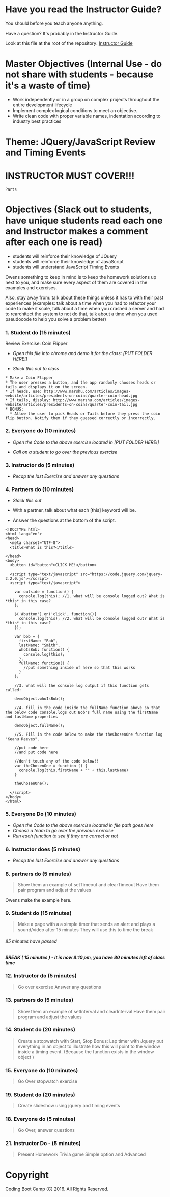 # Have you read the Instructor Guide?

You should before you teach anyone anything.

Have a question? It's probably in the Instructor Guide.

Look at this file at the root of the repository:
[Instructor Guide](https://github.com/RutgersCodingBootcamp/All-Lesson-Plans/blob/master/instructor_guide)

# Master Objectives (Internal Use - do not share with students - because it's a waste of time)

* Work independently or in a group on complex projects throughout the entire development lifecycle
* Implement complex logical conditions to meet an objective.
* Write clean code with proper variable names, indentation according to industry best practices

# Theme: JQuery/JavaScript Review and Timing Events

# INSTRUCTOR MUST COVER!!!

```
Parts
```

# Objectives (Slack out to students, have unique students read each one and Instructor makes a comment after each one is read)

* students will reinforce their knowledge of JQuery
* students will reinforce their knowledge of JavaScript
* students will understand JavaScript Timing Events

Owens something to keep in mind is to keep the homework solutions up next to you, and make sure every aspect of them are covered in the examples and exercises.

Also, stay away from: talk about these things unless it has to with their past experiences (examples: talk about a time when you had to refactor your code to make it scale, talk about a time when you crashed a server and had to rearchitect the system to not do that, talk about a time when you used pseudocode to help you solve a problem better)

### 1. Student do (15 minutes)
Review Exercise: Coin Flipper

* *Open this file into chrome and demo it for the class: [PUT FOLDER HERE!]*

* *Slack this out to class*

```
* Make a Coin Flipper
* The user presses a button, and the app randomly chooses heads or tails and displays it on the screen.
* If heads, use: http://www.marshu.com/articles/images-website/articles/presidents-on-coins/quarter-coin-head.jpg
* If tails, display: http://www.marshu.com/articles/images-website/articles/presidents-on-coins/quarter-coin-tail.jpg
* BONUS:
  * Allow the user to pick Heads or Tails before they press the coin flip button. Notify them if they guessed correctly or incorrectly.

```

### 2. Everyone do (10 minutes)

* *Open the Code to the above exercise located in [PUT FOLDER HERE!]*

* *Call on a student to go over the previous exercise*

### 3. Instructor do (5 minutes)

* *Recap the last Exercise and answer any questions*


### 4. Partners do (10 minutes)

* *Slack this out*

* With a partner, talk about what each [this] keyword will be.
* Answer the questions at the bottom of the script.

```
<!DOCTYPE html>
<html lang="en">
<head>
  <meta charset="UTF-8">
  <title>What is this?</title>
  
</head>
<body>
  <button id="button">CLICK ME!</button>

  <script type="text/javascript" src="https://code.jquery.com/jquery-2.2.0.js"></script>
  <script type="text/javascript">

    var outside = function() {
      console.log(this); //1. what will be console logged out? What is *this* in this case?
    };

    $('#button').on('click', function(){
      console.log(this); //2. what will be console logged out? What is *this* in this case?
    });

    var bob = {
      firstName: "Bob",
      lastName: "Smith",
      whoIsBob: function() {
        console.log(this);
      },
      fullName: function() {
        //put something inside of here so that this works
      }
    };

    //3. what will the console log output if this function gets called:

    demoObject.whoIsBob();

    //4. fill in the code inside the fullName function above so that the below code console.logs out Bob's full name using the firstName and lastName properties

    demoObject.fullName();

    //5. Fill in the code below to make the theChosenOne function log "Keanu Reeves".

    //put code here
    //and put code here 

    //don't touch any of the code below!!
    var theChosenOne = function () {
      console.log(this.firstName + "" + this.lastName)
    }

    theChosenOne();

  </script>
</body>
</html>
```

### 5. Everyone Do (10 minutes)

* *Open the Code to the above exercise located in file path goes here*
* *Choose a team to go over the previous exercise*
* *Run each function to see if they are correct or not*


### 6. Instructor does (5 minutes)

* *Recap the last Exercise and answer any questions*


### 8. partners do (5 minutes)
  > Show them an example of setTimeout and clearTimeout
  >Have them pair program and adjust the values

  Owens make the example here.

### 9. Student do (15 minutes)
>Make a page with a a simple timer that sends an alert and plays a sound/video after 15 minutes
>They will use this to time the break

###### 85 minutes have passed

##### BREAK ( 15 minutes ) - it is now 8:10 pm, you have 80 minutes left of class time

### 12. Instructor do (5 minutes)
  >Go over exercise
  >Answer any questions

### 13. partners do (5 minutes)
> Show them an example of setInterval and clearInterval
>Have them pair program and adjust the values

### 14. Student do (20 minutes)
>Create a stopwatch with Start, Stop
>Bonus: Lap timer with Jquery
> put everything in an object to illustrate how this will point to the window inside a timing event. (Because the function exists in the window object )

### 15. Everyone do (10 minutes)
> Go Over stopwatch exercise

### 19. Student do (20 minutes)
> Create slideshow using jquery and timing events

### 18. Everyone do (5 minutes)
> Go Over, answer questions

### 21. Instructor Do - (5 minutes)
 >Present Homework
 >Trivia game
 >Simple option and Advanced


# Copyright
Coding Boot Camp (C) 2016. All Rights Reserved.